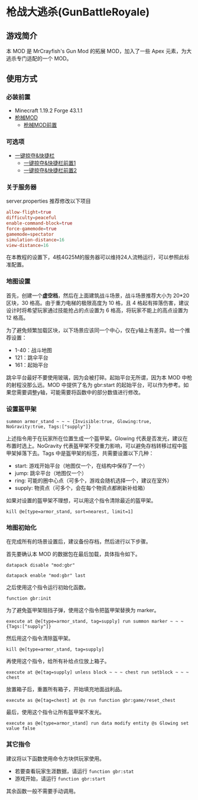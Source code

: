 # 枪战大逃杀(GunBattleRoyale)

## 游戏简介

本 MOD 是 MrCrayfish's Gun Mod 的拓展 MOD，加入了一些 Apex 元素，为大逃杀专门适配的一个 MOD。

## 使用方式

### 必装前置

- Minecraft 1.19.2 Forge 43.1.1
- [枪械MOD](https://github.com/MrCrayfish/MrCrayfishGunMod)
  - [枪械MOD前置](https://github.com/MrCrayfish/Framework)

### 可选项

- [一键掠夺&快捷栏](https://github.com/blackd/Inventory-Profiles)
  - [一键掠夺&快捷栏前置1](https://github.com/thedarkcolour/KotlinForForge)
  - [一键掠夺&快捷栏前置2](https://github.com/blackd/libIPN)

### 关于服务器

server.properties 推荐修改以下项目

```conf
allow-flight=true
difficulty=peaceful
enable-command-block=true
force-gamemode=true
gamemode=spectator
simulation-distance=16
view-distance=16
```

在本教程的设置下，4核4G25M的服务器可以维持24人流畅运行，可以参照此标准配置。

### 地图设置

首先，创建一个**虚空档**，然后在上面建筑战斗场景，战斗场景推荐大小为 20*20 区块，30 格高。由于重力电梯的极限高度为 10 格，且 4 格起有摔落伤害，建议设计时将希望玩家通过技能抢占的点设置为 6 格高，将玩家不能上的高点设置为 12 格高。

为了避免频繁加载区块，以下场景应该同一个中心，仅在y轴上有差异。给一个推荐设置：

- 1-40：战斗地图
- 121：跳伞平台
- 161：起始平台

跳伞平台最好不要使用玻璃，因为会被打碎。起始平台无所谓，因为本 MOD 中枪的射程没那么远。MOD 中提供了名为 gbr:start 的起始平台，可以作为参考。如果您需要调整y轴，可能需要将函数中的部分数值进行修改。

### 设置盔甲架

```mcfunction
summon armor_stand ~ ~ ~ {Invisible:true, Glowing:true, NoGravity:true, Tags:["supply"]}
```

上述指令用于在玩家所在位置生成一个盔甲架。Glowing 代表是否发光，建议在布置时选上。NoGravity 代表盔甲架不受重力影响，可以避免存档转移过程中盔甲架掉落下去。Tags 中是盔甲架的标签，共需要设置以下几种：

- start: 游戏开始平台（地图仅一个，在结构中保存了一个）
- jump: 跳伞平台（地图仅一个）
- ring: 可能的圈中心点（可多个，游戏会随机选择一个，建议在室外）
- supply: 物资点（可多个，会在每个物资点都刷新补给箱）

如果对设置的盔甲架不理想，可以用这个指令清除最近的盔甲架。

```mcfunction
kill @e[type=armor_stand, sort=nearest, limit=1]
```

### 地图初始化

在完成所有的场景设置后，建议备份存档，然后进行以下步骤。

首先要确认本 MOD 的数据包在最后加载，具体指令如下。

```mcfunction
datapack disable "mod:gbr"
```

```mcfunction
datapack enable "mod:gbr" last
```

之后使用这个指令运行初始化函数。

```mcfunction
function gbr:init
```

为了避免盔甲架阻挡子弹，使用这个指令把盔甲架替换为 marker。

```mcfunction
execute at @e[type=armor_stand, tag=supply] run summon marker ~ ~ ~ {Tags:["supply"]}
```

然后用这个指令清除盔甲架。

```mcfunction
kill @e[type=armor_stand, tag=supply]
```

再使用这个指令，给所有补给点位放上箱子。

```mcfunction
execute at @e[tag=supply] unless block ~ ~ ~ chest run setblock ~ ~ ~ chest
```

放置箱子后，重置所有箱子，开始填充地面战利品。

```mcfunction
execute as @e[tag=chest] at @s run function gbr:game/reset_chest
```

最后，使用这个指令让所有盔甲架不发光。

```mcfunction
execute as @e[type=armor_stand] run data modify entity @s Glowing set value false
```

### 其它指令

建议将以下函数使用命令方块供玩家使用。

- 若要查看玩家生涯数据，请运行 `function gbr:stat`
- 游戏开始，请运行 `function gbr:start`

其余函数一般不需要手动调用。